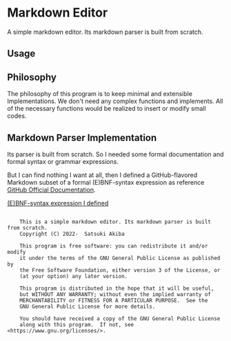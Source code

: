 # Markdown Editor

A simple markdown editor. Its markdown parser is built from scratch. 

## Usage

## Philosophy

The philosophy of this program is to keep minimal and extensible Implementations. We don't need any complex functions and implements. All of the necessary functions would be realized to insert or modify small codes.

## Markdown Parser Implementation

Its parser is built from scratch. So I needed some formal documentation and formal syntax or grammar expressions.

But I can find nothing I want at all, then I defined a GitHub-flavored Markdown subset of a formal (E)BNF-syntax expression as reference [GitHub Official Documentation](https://docs.github.com/en/get-started/writing-on-github/getting-started-with-writing-and-formatting-on-github/basic-writing-and-formatting-syntax).

[(E)BNF-syntax expression I defined](./docs/markdown.ebnf)


```

    This is a simple markdown editor. Its markdown parser is built from scratch.
    Copyright (C) 2022-  Satsuki Akiba

    This program is free software: you can redistribute it and/or modify
    it under the terms of the GNU General Public License as published by
    the Free Software Foundation, either version 3 of the License, or
    (at your option) any later version.

    This program is distributed in the hope that it will be useful,
    but WITHOUT ANY WARRANTY; without even the implied warranty of
    MERCHANTABILITY or FITNESS FOR A PARTICULAR PURPOSE.  See the
    GNU General Public License for more details.

    You should have received a copy of the GNU General Public License
    along with this program.  If not, see <https://www.gnu.org/licenses/>.


```
